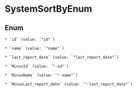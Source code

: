 
# SystemSortByEnum

## Enum


    * `id` (value: `"id"`)

    * `name` (value: `"name"`)

    * `last_report_date` (value: `"last_report_date"`)

    * `MinusId` (value: `"-id"`)

    * `MinusName` (value: `"-name"`)

    * `MinusLast_report_date` (value: `"-last_report_date"`)



